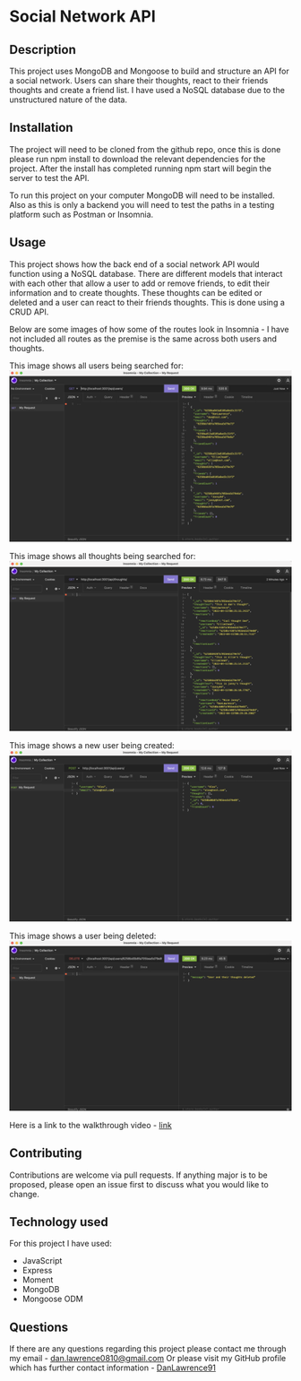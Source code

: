 # Social Network API

## Description

This project uses MongoDB and Mongoose to build and structure an API for a social network. Users can share their thoughts, react to their friends thoughts and create a friend list. I have used a NoSQL database due to the unstructured nature of the data.

## Installation

The project will need to be cloned from the github repo, once this is done please run npm install to download the relevant dependencies for the project. After the install has completed running npm start will begin the server to test the API.

To run this project on your computer MongoDB will need to be installed. Also as this is only a backend you will need to test the paths in a testing platform such as Postman or Insomnia.

## Usage

This project shows how the back end of a social network API would function using a NoSQL database. There are different models that interact with each other that allow a user to add or remove friends, to edit their information and to create thoughts. These thoughts can be edited or deleted and a user can react to their friends thoughts. This is done using a CRUD API.

Below are some images of how some of the routes look in Insomnia - I have not included all routes as the premise is the same across both users and thoughts.

This image shows all users being searched for:
![GET route for all users](./assets/readme1.png)

This image shows all thoughts being searched for:
![GET route for all thoughts](./assets/readme2.png)

This image shows a new user being created:
![POST route for new user](./assets/readme3.png)

This image shows a user being deleted:
![DELETE route for a user](./assets/readme4.png)

Here is a link to the walkthrough video - [link](https://drive.google.com/file/d/1jj4eTZu9CXGgaD7khpYW2AMIPhSuJQSx/view)

## Contributing

Contributions are welcome via pull requests. If anything major is to be proposed, please open an issue first to discuss what you would like to change.

## Technology used

For this project I have used:

- JavaScript
- Express
- Moment
- MongoDB
- Mongoose ODM

## Questions

If there are any questions regarding this project please contact me through my email - dan.lawrence0810@gmail.com
Or please visit my GitHub profile which has further contact information - [DanLawrence91](https://github.com/DanLawrence91)
